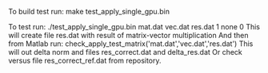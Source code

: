 
To build test run:
make test_apply_single_gpu.bin

To test run:
./test_apply_single_gpu.bin mat.dat vec.dat res.dat 1 none 0
This will create file res.dat with result of matrix-vector multiplication
And then from Matlab run:
check_apply_test_matrix('mat.dat','vec.dat','res.dat')
This will out delta norm and files res_correct.dat and delta_res.dat
Or check versus file res_correct_ref.dat from repository.


